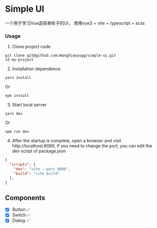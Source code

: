 # Simple UI
一个用于学习Vue造简单轮子的UI， 使用vue3 + vite + typescript + scss 

### Usage
1. Clone project code

```git
git clone git@github.com:WangXiaoyugg/simple-ui.git
cd my-project
```

2. Installation dependence.

```
yarn install
```
Or
```
npm install
```
3. Start local server 

```
yarn dev
```
Or 
```
npm run dev
```

4. After the startup is complete, open a browser and visit http://localhost:8080, if you need to change the port, you can edit the dev script of package.json 

```json
{
  "scripts": {
    "dev": "vite --port 8080",
    "build": "vite build"
  },
}
```

## Components
- [x] Button ✅
- [x] Switch ✅
- [x] Dialog ✅
